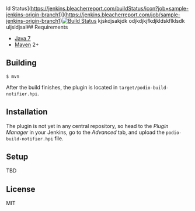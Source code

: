 ld Status](https://jenkins.bleacherreport.com/buildStatus/icon?job=sample-jenkins-origin-branch1)](https://jenkins.bleacherreport.com/job/sample-jenkins-origin-branch1)[![Build Status](https://jenkins.bleacherreport.com/buildStatus/icon?job=sample-jenkins-origin-branch1)](https://jenkins.bleacherreport.com/job/sample-jenkins-origin-branch1)
kjskdjsakjdk
odjkdjkjfkdjkldskflklsdk
uljsldjsal## Requirements

* [Java 7](http://java.com)
* [Maven](http://maven.apache.org) 2+

## Building

	$ mvn

After the build finishes, the plugin is located in `target/podio-build-notifier.hpi`.

## Installation

The plugin is not yet in any central repository, so head to the *Plugin Manager* in your Jenkins, go to the *Advanced* tab, and upload the `podio-build-notifier.hpi` file.

## Setup

TBD

## License

MIT
